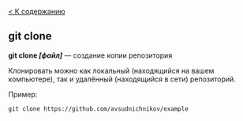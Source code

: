 [< К содержанию](./readme.md)

## git clone

**git clone *[файл]*** — создание копии репозитория

 Клонировать можно как локальный (находящийся на вашем компьютере), так и удалённый (находящийся в сети) репозиторий.

Пример:

```bush=
git clone https://github.com/avsudnichnikov/example
```

